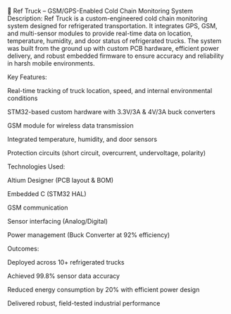 🚚 Ref Truck – GSM/GPS-Enabled Cold Chain Monitoring System
Description:
Ref Truck is a custom-engineered cold chain monitoring system designed for refrigerated transportation. It integrates GPS, GSM, and multi-sensor modules to provide real-time data on location, temperature, humidity, and door status of refrigerated trucks. The system was built from the ground up with custom PCB hardware, efficient power delivery, and robust embedded firmware to ensure accuracy and reliability in harsh mobile environments.

Key Features:

Real-time tracking of truck location, speed, and internal environmental conditions

STM32-based custom hardware with 3.3V/3A & 4V/3A buck converters

GSM module for wireless data transmission

Integrated temperature, humidity, and door sensors

Protection circuits (short circuit, overcurrent, undervoltage, polarity)

Technologies Used:

Altium Designer (PCB layout & BOM)

Embedded C (STM32 HAL)

GSM communication 

Sensor interfacing (Analog/Digital)

Power management (Buck Converter at 92% efficiency)

Outcomes:

Deployed across 10+ refrigerated trucks

Achieved 99.8% sensor data accuracy

Reduced energy consumption by 20% with efficient power design

Delivered robust, field-tested industrial performance
